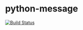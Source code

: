 # python-message
[![Build Status](https://travis-ci.com/4220182/python-message.svg?branch=master)](https://travis-ci.com/4220182/python-message)
